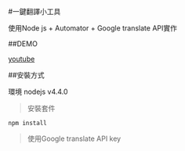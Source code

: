 #一鍵翻譯小工具

使用Node js + Automator + Google translate API實作

##DEMO

[youtube](http://123.123)

##安裝方式

環境 nodejs v4.4.0

>安裝套件

    npm install

>使用Google translate API key
